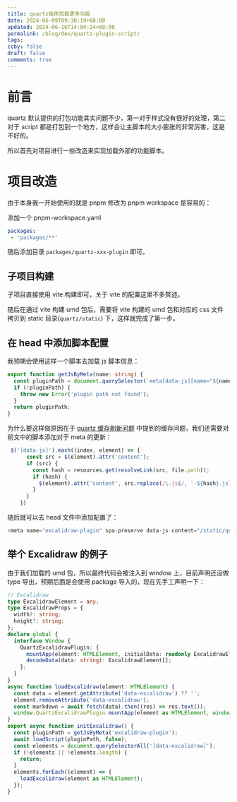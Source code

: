 ```yaml
---
title: quartz插件加载更多功能
date: 2024-06-09T09:30:19+08:00
updated: 2024-06-16T14:04:24+08:00
permalink: /blog/dev/quartz-plugin-script/
tags: 
ccby: false
draft: false
comments: true
---
```

# 前言
 
 quartz 默认提供的打包功能其实问题不少，第一对于样式没有很好的处理，第二对于 script 都是打包到一个地方，这样会让主脚本的大小膨胀的非常厉害，这是不好的。

所以首先对项目进行一些改造来实现加载外部的功能脚本。

# 项目改造

由于本身我一开始使用的就是 pnpm 修改为 pnpm workspace 是容易的：

添加一个 pnpm-workspace.yaml

```yaml
packages:
 - 'packages/**'
```

随后添加目录 `packages/quartz-xxx-plugin` 即可。

## 子项目构建

子项目直接使用 vite 构建即可，关于 vite 的配置这里不多赘述。

随后在通过 vite 构建 umd 包后，需要将 vite 构建的 umd 包和对应的 css 文件拷贝到 static 目录(`quartz/static`) 下，这样就完成了第一步。

## 在 head 中添加脚本配置

我预期会使用这样一个脚本去加载 js 脚本信息：

```typescript
export function getJsByMeta(name: string) {
  const pluginPath = document.querySelector(`meta[data-js][name="${name}"]`)?.getAttribute('content');
  if (!pluginPath) {
    throw new Error('plugin path not found');
  }
  return pluginPath;
}
```

为什么要这样做原因在于 [quartz 缓存刷新问题](../quartz%20缓存刷新问题.md) 中提到的缓存问题，我们还需要对前文中的脚本添加对于 meta 的更新：

```javascript
 $('[data-js]').each((index, element) => {
      const src = $(element).attr('content');
      if (src) {
        const hash = resources.get(resolveLink(src, file.path));
        if (hash) {
          $(element).attr('content', src.replace(/\.js$/, `-${hash}.js`));
        }
      }
    })
```

随后就可以去 head 文件中添加配置了：

```typescript
<meta name="excalidraw-plugin" spa-preserve data-js content="/static/quartz-excalidraw-plugin.js" />
```

## 举个 Excalidraw 的例子
由于我们加载的 umd 包，所以最终代码会被注入到 window 上，目前声明还没做 type 导出，预期后面是会使用 package 导入的，现在先手工声明一下：

```typescript
// Excalidraw
type ExcalidrawElement = any;
type ExcalidrawProps = {
  width?: string;
  height?: string;
};
declare global {
  interface Window {
    QuartzExcalidrawPlugin: {
      mountApp(element: HTMLElement, initialData: readonly ExcalidrawElement[] | null, options: ExcalidrawProps): void
      decodeData(data: string): ExcalidrawElement[];
    };
  }
}
async function loadExcalidraw(element: HTMLElement) {
  const data = element.getAttribute('data-excalidraw') ?? '';
  element.removeAttribute('data-excalidraw');
  const markdown = await fetch(data).then((res) => res.text());
  window.QuartzExcalidrawPlugin.mountApp(element as HTMLElement, window.QuartzExcalidrawPlugin.decodeData(markdown), {});
}
export async function initExcalidraw() {
  const pluginPath = getJsByMeta('excalidraw-plugin');
  await loadScript(pluginPath, false);
  const elements = document.querySelectorAll('[data-excalidraw]');
  if (!elements || !elements.length) {
    return;
  }
  elements.forEach((element) => {
    loadExcalidraw(element as HTMLElement);
  });
}
```